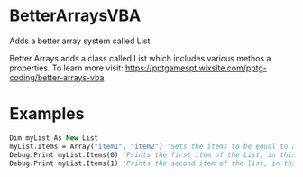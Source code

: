 # BetterArraysVBA
Adds a better array system called List.

Better Arrays adds a class called List which includes various methos a properties.
To learn more visit: https://pptgamespt.wixsite.com/pptg-coding/better-arrays-vba

# Examples
```vb
Dim myList As New List
myList.Items = Array("item1", "item2") 'Sets the items to be equal to an array
Debug.Print myList.Items(0) 'Prints the first item of the List, in this case "item1"
Debug.Print myList.Items(1) 'Prints the second item of the list, in this case "item2"
```

